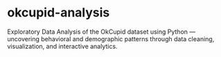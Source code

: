 # okcupid-analysis
Exploratory Data Analysis of the OkCupid dataset using Python — uncovering behavioral and demographic patterns through data cleaning, visualization, and interactive analytics.
